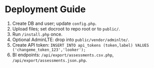 # Deployment Guide
1. Create DB and user; update `config.php`.
2. Upload files; set docroot to repo root or to `public/`.
3. Run `/install.php` once.
4. Optional AdminLTE: drop into `public/vendor/adminlte/`.
5. Create API token: `INSERT INTO api_tokens (token,label) VALUES ('changeme_token_123','looker');`
6. BI endpoints: `/api/export/assessments.csv.php`, `/api/export/assessments.json.php`.
